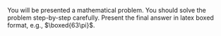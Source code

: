 You will be presented a mathematical problem. You should solve the problem step-by-step carefully. Present the final answer in latex boxed format, e.g., $\boxed{63\pi}$.